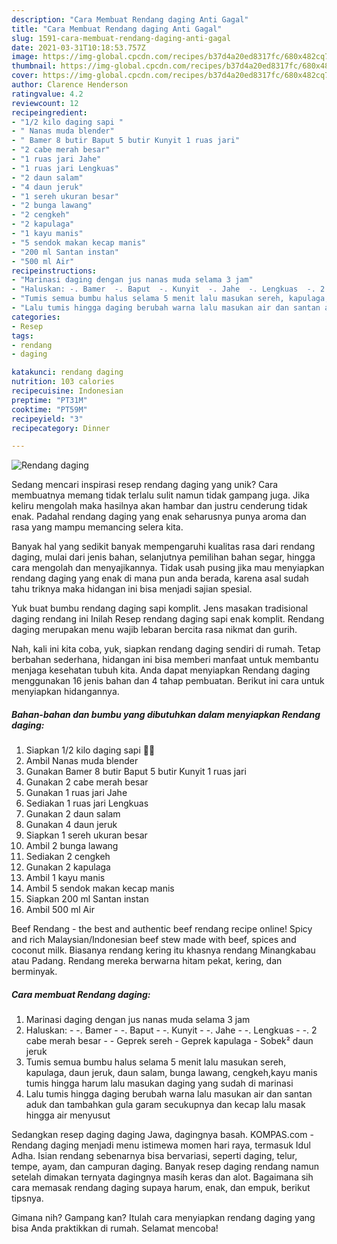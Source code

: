 ```yaml
---
description: "Cara Membuat Rendang daging Anti Gagal"
title: "Cara Membuat Rendang daging Anti Gagal"
slug: 1591-cara-membuat-rendang-daging-anti-gagal
date: 2021-03-31T10:18:53.757Z
image: https://img-global.cpcdn.com/recipes/b37d4a20ed8317fc/680x482cq70/rendang-daging-foto-resep-utama.jpg
thumbnail: https://img-global.cpcdn.com/recipes/b37d4a20ed8317fc/680x482cq70/rendang-daging-foto-resep-utama.jpg
cover: https://img-global.cpcdn.com/recipes/b37d4a20ed8317fc/680x482cq70/rendang-daging-foto-resep-utama.jpg
author: Clarence Henderson
ratingvalue: 4.2
reviewcount: 12
recipeingredient:
- "1/2 kilo daging sapi "
- " Nanas muda blender"
- " Bamer 8 butir Baput 5 butir Kunyit 1 ruas jari"
- "2 cabe merah besar"
- "1 ruas jari Jahe"
- "1 ruas jari Lengkuas"
- "2 daun salam"
- "4 daun jeruk"
- "1 sereh ukuran besar"
- "2 bunga lawang"
- "2 cengkeh"
- "2 kapulaga"
- "1 kayu manis"
- "5 sendok makan kecap manis"
- "200 ml Santan instan"
- "500 ml Air"
recipeinstructions:
- "Marinasi daging dengan jus nanas muda selama 3 jam"
- "Haluskan: -. Bamer  -. Baput  -. Kunyit  -. Jahe  -. Lengkuas  -. 2 cabe merah besar  Geprek sereh  Geprek kapulaga Sobek² daun jeruk"
- "Tumis semua bumbu halus selama 5 menit lalu masukan sereh, kapulaga, daun jeruk, daun salam, bunga lawang, cengkeh,kayu manis tumis hingga harum lalu masukan daging yang sudah di marinasi"
- "Lalu tumis hingga daging berubah warna lalu masukan air dan santan aduk dan tambahkan gula garam secukupnya dan kecap lalu masak hingga air menyusut"
categories:
- Resep
tags:
- rendang
- daging

katakunci: rendang daging 
nutrition: 103 calories
recipecuisine: Indonesian
preptime: "PT31M"
cooktime: "PT59M"
recipeyield: "3"
recipecategory: Dinner

---
```



![Rendang daging](https://img-global.cpcdn.com/recipes/b37d4a20ed8317fc/680x482cq70/rendang-daging-foto-resep-utama.jpg)

Sedang mencari inspirasi resep rendang daging yang unik? Cara membuatnya memang tidak terlalu sulit namun tidak gampang juga. Jika keliru mengolah maka hasilnya akan hambar dan justru cenderung tidak enak. Padahal rendang daging yang enak seharusnya punya aroma dan rasa yang mampu memancing selera kita.

Banyak hal yang sedikit banyak mempengaruhi kualitas rasa dari rendang daging, mulai dari jenis bahan, selanjutnya pemilihan bahan segar, hingga cara mengolah dan menyajikannya. Tidak usah pusing jika mau menyiapkan rendang daging yang enak di mana pun anda berada, karena asal sudah tahu triknya maka hidangan ini bisa menjadi sajian spesial.

Yuk buat bumbu rendang daging sapi komplit. Jens masakan tradisional daging rendang ini Inilah Resep rendang daging sapi enak komplit. Rendang daging merupakan menu wajib lebaran bercita rasa nikmat dan gurih.


Nah, kali ini kita coba, yuk, siapkan rendang daging sendiri di rumah. Tetap berbahan sederhana, hidangan ini bisa memberi manfaat untuk membantu menjaga kesehatan tubuh kita. Anda dapat menyiapkan Rendang daging menggunakan 16 jenis bahan dan 4 tahap pembuatan. Berikut ini cara untuk menyiapkan hidangannya.

<!--inarticleads1-->

##### Bahan-bahan dan bumbu yang dibutuhkan dalam menyiapkan Rendang daging:

1. Siapkan 1/2 kilo daging sapi 🥩🥩
1. Ambil  Nanas muda blender
1. Gunakan  Bamer 8 butir Baput 5 butir Kunyit 1 ruas jari
1. Gunakan 2 cabe merah besar
1. Gunakan 1 ruas jari Jahe
1. Sediakan 1 ruas jari Lengkuas
1. Gunakan 2 daun salam
1. Gunakan 4 daun jeruk
1. Siapkan 1 sereh ukuran besar
1. Ambil 2 bunga lawang
1. Sediakan 2 cengkeh
1. Gunakan 2 kapulaga
1. Ambil 1 kayu manis
1. Ambil 5 sendok makan kecap manis
1. Siapkan 200 ml Santan instan
1. Ambil 500 ml Air


Beef Rendang - the best and authentic beef rendang recipe online! Spicy and rich Malaysian/Indonesian beef stew made with beef, spices and coconut milk. Biasanya rendang kering itu khasnya rendang Minangkabau atau Padang. Rendang mereka berwarna hitam pekat, kering, dan berminyak. 

<!--inarticleads2-->

##### Cara membuat Rendang daging:

1. Marinasi daging dengan jus nanas muda selama 3 jam
1. Haluskan: - -. Bamer  - -. Baput  - -. Kunyit  - -. Jahe  - -. Lengkuas  - -. 2 cabe merah besar -  - Geprek sereh  - Geprek kapulaga - Sobek² daun jeruk
1. Tumis semua bumbu halus selama 5 menit lalu masukan sereh, kapulaga, daun jeruk, daun salam, bunga lawang, cengkeh,kayu manis tumis hingga harum lalu masukan daging yang sudah di marinasi
1. Lalu tumis hingga daging berubah warna lalu masukan air dan santan aduk dan tambahkan gula garam secukupnya dan kecap lalu masak hingga air menyusut


Sedangkan resep daging daging Jawa, dagingnya basah. KOMPAS.com - Rendang daging menjadi menu istimewa momen hari raya, termasuk Idul Adha. Isian rendang sebenarnya bisa bervariasi, seperti daging, telur, tempe, ayam, dan campuran daging. Banyak resep daging rendang namun setelah dimakan ternyata dagingnya masih keras dan alot. Bagaimana sih cara memasak rendang daging supaya harum, enak, dan empuk, berikut tipsnya. 

Gimana nih? Gampang kan? Itulah cara menyiapkan rendang daging yang bisa Anda praktikkan di rumah. Selamat mencoba!
